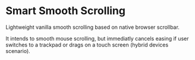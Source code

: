 # Smart Smooth Scrolling

Lightweight vanilla smooth scrolling based on native browser scrollbar. 

It intends to smooth mouse scrolling, but immediatly cancels easing if user switches to a trackpad or drags on a touch screen (hybrid devices scenario).